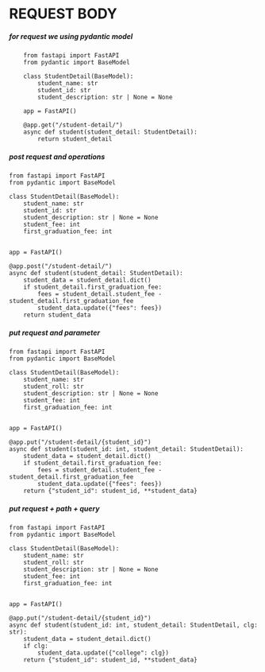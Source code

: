 # REQUEST BODY 
##### for request we using pydantic model

        from fastapi import FastAPI
        from pydantic import BaseModel
        
        class StudentDetail(BaseModel):
            student_name: str
            student_id: str
            student_description: str | None = None

        app = FastAPI()
        
        @app.get("/student-detail/")
        async def student(student_detail: StudentDetail):
            return student_detail

##### post request and operations 

    from fastapi import FastAPI
    from pydantic import BaseModel
    
    class StudentDetail(BaseModel):
        student_name: str
        student_id: str
        student_description: str | None = None
        student_fee: int
        first_graduation_fee: int
    

    app = FastAPI()
    
    @app.post("/student-detail/")
    async def student(student_detail: StudentDetail):
        student_data = student_detail.dict()
        if student_detail.first_graduation_fee:
            fees = student_detail.student_fee - student_detail.first_graduation_fee
            student_data.update({"fees": fees})
        return student_data


##### put request and parameter 

    from fastapi import FastAPI
    from pydantic import BaseModel
    
    class StudentDetail(BaseModel):
        student_name: str
        student_roll: str
        student_description: str | None = None
        student_fee: int
        first_graduation_fee: int
        

    app = FastAPI()
    
    @app.put("/student-detail/{student_id}")
    async def student(student_id: int, student_detail: StudentDetail):
        student_data = student_detail.dict()
        if student_detail.first_graduation_fee:
            fees = student_detail.student_fee - student_detail.first_graduation_fee
            student_data.update({"fees": fees})
        return {"student_id": student_id, **student_data}

##### put request + path + query 

    from fastapi import FastAPI
    from pydantic import BaseModel
    
    class StudentDetail(BaseModel):
        student_name: str
        student_roll: str
        student_description: str | None = None
        student_fee: int
        first_graduation_fee: int
    
    
    app = FastAPI()
    
    @app.put("/student-detail/{student_id}")
    async def student(student_id: int, student_detail: StudentDetail, clg: str):
        student_data = student_detail.dict()
        if clg:
            student_data.update({"college": clg})
        return {"student_id": student_id, **student_data}